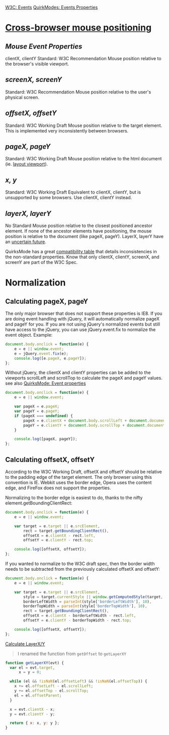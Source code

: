 [W3C: Events](http://www.w3.org/TR/2000/REC-DOM-Level-2-Events-20001113/events.html)
[QuirkModes: Events Properties](http://www.quirksmode.org/js/events_properties.html)

[Cross-browser mouse positioning](http://www.jacklmoore.com/notes/mouse-position/)
=================================

*Mouse Event Properties*
------------------------
clientX, clientY
Standard: W3C Recommendation
Mouse position relative to the browser's visible viewport.

*screenX, screenY*
------------------------
Standard: W3C Recommendation
Mouse position relative to the user's physical screen.

*offsetX, offsetY*
------------------------
Standard: W3C Working Draft
Mouse position relative to the target element. This is implemented very inconsistently between browsers.

*pageX, pageY*
------------------------
Standard: W3C Working Draft
Mouse position relative to the html document (ie. [layout viewport](http://www.quirksmode.org/mobile/viewports2.html)).

*x, y*
------------------------
Standard: W3C Working Draft
Equivalent to clientX, clientY, but is unsupported by some browsers. Use clientX, clientY instead.

*layerX, layerY*
------------------------
No Standard
Mouse position relative to the closest positioned ancestor element. If none of the ancestor elements have positioning, the mouse position is relative to the document (like pageX, pageY). LayerX, layerY have an [uncertain future](https://bugs.webkit.org/show_bug.cgi?id=21868#c21).

QuirksMode has a great [compatibility table](http://www.quirksmode.org/dom/w3c_cssom.html#mousepos) that details inconsistencies in the non-standard properties. Know that only clientX, clientY, screenX, and screenY are part of the W3C Spec.

Normalization
=============


Calculating pageX, pageY
------------------------

The only major browser that does not support these properties is IE8. If you are doing event handling with jQuery, it will automatically normalize pageX and pageY for you. If you are not using jQuery's normalized events but still have access to the jQuery, you can use jQuery.event.fix to normalize the event object. Example:

```javascript
document.body.onclick = function(e) {
    e = e || window.event;
    e = jQuery.event.fix(e);
    console.log([e.pageX, e.pageY]);
};
```

Without jQuery, the clientX and clientY properties can be added to the viewports scrollLeft and scrollTop to calculate the pageX and pageY values. see also [QuirksMode: Event properties](http://www.quirksmode.org/js/events_properties.html)

```javascript
document.body.onclick = function(e) {
    e = e || window.event;

    var pageX = e.pageX;
    var pageY = e.pageY;
    if (pageX === undefined) {
        pageX = e.clientX + document.body.scrollLeft + document.documentElement.scrollLeft;
        pageY = e.clientY + document.body.scrollTop + document.documentElement.scrollTop;
    }

    console.log([pageX, pageY]);
};
```

Calculating offsetX, offsetY
----------------------------

According to the W3C Working Draft, offsetX and offsetY should be relative to the padding edge of the target element. The only browser using this convention is IE. Webkit uses the border edge, Opera uses the content edge, and FireFox does not support the properties.

Normalizing to the border edge is easiest to do, thanks to the nifty element.getBoundingClientRect:

```javascript
document.body.onclick = function(e) {
    e = e || window.event;

    var target = e.target || e.srcElement,
        rect = target.getBoundingClientRect(),
        offsetX = e.clientX - rect.left,
        offsetY = e.clientY - rect.top;

    console.log([offsetX, offsetY]);
};
```

If you wanted to normalize to the W3C draft spec, then the border width needs to be subtracted from the previously calculated offsetX and offsetY:

```javascript
document.body.onclick = function(e) {
    e = e || window.event;

    var target = e.target || e.srcElement,
        style = target.currentStyle || window.getComputedStyle(target, null),
        borderLeftWidth = parseInt(style['borderLeftWidth'], 10),
        borderTopWidth = parseInt(style['borderTopWidth'], 10),
        rect = target.getBoundingClientRect(),
        offsetX = e.clientX - borderLeftWidth - rect.left,
        offsetY = e.clientY - borderTopWidth - rect.top;

    console.log([offsetX, offsetY]);
};
```

[Calculate LayerX/Y](http://stackoverflow.com/questions/8389156/what-substitute-should-we-use-for-layerx-layery-since-they-are-deprecated-in-web)

> I renamed the function from `getOffset` to `getLayerXY`

```javascript
function getLayerXY(evt) {
  var el = evt.target,
      x = y = 0;

  while (el && !isNaN(el.offsetLeft) && !isNaN(el.offsetTop)) {
    x += el.offsetLeft - el.scrollLeft;
    y += el.offsetTop - el.scrollTop;
    el = el.offsetParent;
  }

  x = evt.clientX - x;
  y = evt.clientY - y;

  return { x: x, y: y };
}
```
